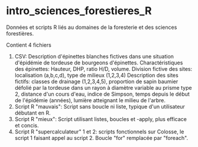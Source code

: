 # intro_sciences_forestieres_R
Données et scripts R liés au domaines de la foresterie et des sciences forestières.

Contient 4 fichiers
1. CSV: Description d'épinettes blanches fictives dans une situation d'épidémie de tordeuse de bourgeons d'épinettes.
Charactéristiques des épinettes: Hauteur, DHP, ratio H/D, volume.
Division fictive des sites: localisation (a,b,c,d), type de milieux (1,2,3,4)
Description des sites fictifs: classes de drainage (1,2,3,4,5), proportion de sapin baumier défolié par la tordeuse dans un rayon à diamètre variable au prisme type 2, distance d'un cours d'eau, indice de Simpson, temps depuis le début de l'épidémie (années), lumière atteignant le milieu de l'arbre.
2. Script R "mauvais": Script sans boucle ni liste, typique d'un utilisateur débutant en R.
3. Script R "mieux": Script utilisant listes, boucles et -apply, plus efficace et concis.
4. Script R "supercalculateur" 1 et 2: scripts fonctionnels sur Colosse, le script 1 faisant appel au script 2. Boucle "for" remplacée par "foreach".
